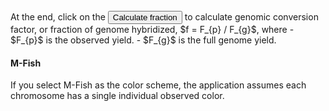 </br>
At the end, click on the <button class="btn btn-default action-button inputs-button shiny-bound-input small-action-button" type="button">Calculate fraction</button> to calculate genomic conversion factor, or fraction of genome hybridized, $f = F_{p} / F_{g}$, where
- $F_{p}$ is the observed yield.
- $F_{g}$ is the full genome yield.

#### M-Fish

If you select M-Fish as the color scheme, the application assumes each chromosome has a single individual observed color.
